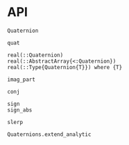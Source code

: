 # API

```@docs
Quaternion
```

```@docs
quat
```

```@docs
real(::Quaternion)
real(::AbstractArray{<:Quaternion})
real(::Type{Quaternion{T}}) where {T}
```

```@docs
imag_part
```

```@docs
conj
```

```@docs
sign
sign_abs
```

```@docs
slerp
```

```@docs
Quaternions.extend_analytic
```

